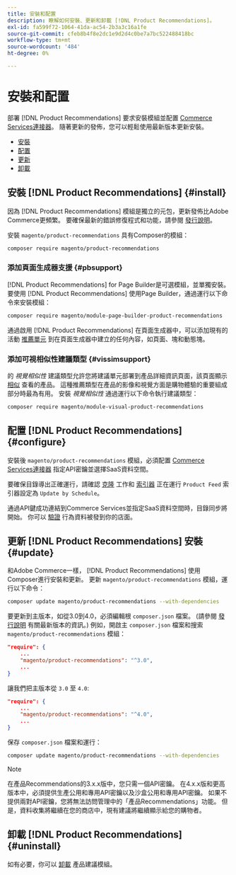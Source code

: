 ```yaml
---
title: 安裝和配置
description: 瞭解如何安裝、更新和卸載 [!DNL Product Recommendations]。
exl-id: fa599f72-1064-41da-ac54-2b3a3c16a1fe
source-git-commit: cfeb8b4f8e2dc1e9d2d4c0be7a7bc522488418bc
workflow-type: tm+mt
source-wordcount: '484'
ht-degree: 0%

---
```


# 安裝和配置

部署 [!DNL Product Recommendations] 要求安裝模組並配置 [Commerce Services連接器](../landing/saas.md)。 隨著更新的發佈，您可以輕鬆使用最新版本更新安裝。

- [安裝](#install)
- [配置](#configure)
- [更新](#update)
- [卸載](#uninstall)

## 安裝 [!DNL Product Recommendations] {#install}

因為 [!DNL Product Recommendations] 模組是獨立的元包，更新發佈比Adobe Commerce更頻繁。 要確保最新的錯誤修復程式和功能，請參閱 [發行說明](release-notes.md)。

安裝 `magento/product-recommendations` 具有Composer的模組：

```bash
composer require magento/product-recommendations
```

### 添加頁面生成器支援 {#pbsupport}

[!DNL Product Recommendations] for Page Builder是可選模組，並單獨安裝。 要使用 [!DNL Product Recommendations] 使用Page Builder，通過運行以下命令來安裝模組：

```bash
composer require magento/module-page-builder-product-recommendations
```

通過啟用 [!DNL Product Recommendations] 在頁面生成器中，可以添加現有的活動 [推薦單元](https://docs.magento.com/user-guide/cms/page-builder-add-recommendations.html) 到在頁面生成器中建立的任何內容，如頁面、塊和動態塊。

### 添加可視相似性建議類型 {#vissimsupport}

的 _視覺相似性_ 建議類型允許您將建議單元部署到產品詳細資訊頁面，該頁面顯示 [相似](type.md#visualsim) 查看的產品。 這種推薦類型在產品的影像和視覺方面是購物體驗的重要組成部分時最為有用。 安裝 _視覺相似性_ 通過運行以下命令執行建議類型：

```bash
composer require magento/module-visual-product-recommendations
```

## 配置 [!DNL Product Recommendations] {#configure}

安裝後 `magento/product-recommendations` 模組，必須配置 [Commerce Services連接器](https://docs.magento.com/user-guide/configuration/services/saas.html) 指定API密鑰並選擇SaaS資料空間。

要確保目錄導出正確運行，請確認 [克隆](https://devdocs.magento.com/guides/v2.4/config-guide/cli/config-cli-subcommands-cron.html) 工作和 [索引器](https://devdocs.magento.com/guides/v2.4/config-guide/cli/config-cli-subcommands-index.html) 正在運行 `Product Feed` 索引器設定為 `Update by Schedule`。

通過API鍵成功連結到Commerce Services並指定SaaS資料空間時，目錄同步將開始。 你可以 [驗證](verify.md) 行為資料被發到你的店面。

## 更新 [!DNL Product Recommendations] 安裝 {#update}

和Adobe Commerce一樣， [!DNL Product Recommendations] 使用Composer進行安裝和更新。 更新 `magento/product-recommendations` 模組，運行以下命令：

```bash
composer update magento/product-recommendations --with-dependencies
```

要更新到主版本，如從3.0到4.0，必須編輯根 `composer.json` 檔案。 (請參閱 [發行說明](release-notes.md) 有關最新版本的資訊。) 例如，開啟主 `composer.json` 檔案和搜索 `magento/product-recommendations` 模組：

```json
"require": {
    ...
    "magento/product-recommendations": "^3.0",
    ...
}
```

讓我們把主版本從 `3.0` 至 `4.0`:

```json
"require": {
    ...
    "magento/product-recommendations": "^4.0",
    ...
}
```

保存 `composer.json` 檔案和運行：

```bash
composer update magento/product-recommendations --with-dependencies
```

>[!NOTE]
>
> 在產品Recommendations的3.x.x版中，您只需一個API密鑰。 在4.x.x版和更高版本中，必須提供生產公用和專用API密鑰以及沙盒公用和專用API密鑰。 如果不提供兩對API密鑰，您將無法訪問管理中的「產品Recommendations」功能。 但是，資料收集將繼續在您的商店中，現有建議將繼續顯示給您的購物者。

## 卸載 [!DNL Product Recommendations] {#uninstall}

如有必要，你可以 [卸載](https://devdocs.magento.com/guides/v2.4/install-gde/install/cli/install-cli-uninstall-mods.html) 產品建議模組。
